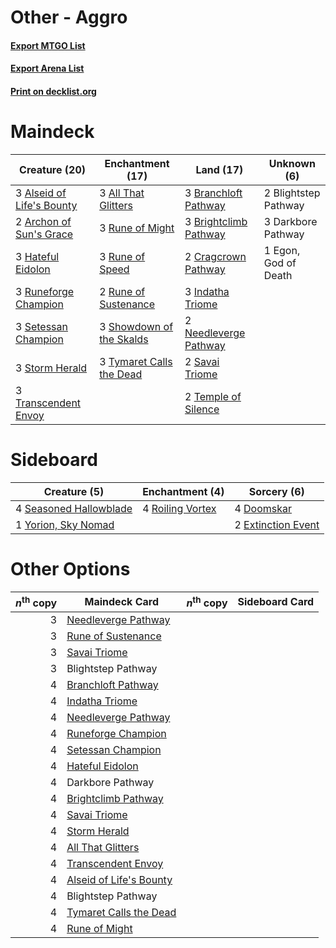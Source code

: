 # Other - Aggro

#### [Export MTGO List](../collection/Other%20-%20Aggro/Other%20-%20Aggro.txt)
#### [Export Arena List](../collection/Other%20-%20Aggro/Other%20-%20Aggro_arena.txt)
#### [Print on decklist.org](http://decklist.org/?deckmain=3%09All%20That%20Glitters%0A3%09Alseid%20of%20Life's%20Bounty%0A2%09Archon%20of%20Sun's%20Grace%0A2%09Blightstep%20Pathway%0A3%09Branchloft%20Pathway%0A3%09Brightclimb%20Pathway%0A2%09Cragcrown%20Pathway%0A3%09Darkbore%20Pathway%0A1%09Egon,%20God%20of%20Death%0A3%09Hateful%20Eidolon%0A3%09Indatha%20Triome%0A2%09Needleverge%20Pathway%0A3%09Rune%20of%20Might%0A3%09Rune%20of%20Speed%0A2%09Rune%20of%20Sustenance%0A3%09Runeforge%20Champion%0A2%09Savai%20Triome%0A3%09Setessan%20Champion%0A3%09Showdown%20of%20the%20Skalds%0A3%09Storm%20Herald%0A2%09Temple%20of%20Silence%0A3%09Transcendent%20Envoy%0A3%09Tymaret%20Calls%20the%20Dead&deckside=4%09Doomskar%0A2%09Extinction%20Event%0A4%09Roiling%20Vortex%0A4%09Seasoned%20Hallowblade%0A1%09Yorion,%20Sky%20Nomad)
# Maindeck

|                                           Creature (20)                                            |                                         Enchantment (17)                                          |                                           Land (17)                                            |    Unknown (6)     |
|----------------------------------------------------------------------------------------------------|---------------------------------------------------------------------------------------------------|------------------------------------------------------------------------------------------------|--------------------|
|3 [Alseid of Life's Bounty](http://gatherer.wizards.com/Pages/Card/Details.aspx?multiverseid=476252)|3 [All That Glitters](http://gatherer.wizards.com/Pages/Card/Details.aspx?multiverseid=472964)     |3 [Branchloft Pathway](http://gatherer.wizards.com/Pages/Card/Details.aspx?multiverseid=491909) |2 Blightstep Pathway|
|2 [Archon of Sun's Grace](http://gatherer.wizards.com/Pages/Card/Details.aspx?multiverseid=476254)  |3 [Rune of Might](http://gatherer.wizards.com/Pages/Card/Details.aspx?multiverseid=503807)         |3 [Brightclimb Pathway](http://gatherer.wizards.com/Pages/Card/Details.aspx?multiverseid=491911)|3 Darkbore Pathway  |
|3 [Hateful Eidolon](http://gatherer.wizards.com/Pages/Card/Details.aspx?multiverseid=476352)        |3 [Rune of Speed](http://gatherer.wizards.com/Pages/Card/Details.aspx?multiverseid=503760)         |2 [Cragcrown Pathway](http://gatherer.wizards.com/Pages/Card/Details.aspx?multiverseid=491915)  |1 Egon, God of Death|
|3 [Runeforge Champion](http://gatherer.wizards.com/Pages/Card/Details.aspx?multiverseid=503632)     |2 [Rune of Sustenance](http://gatherer.wizards.com/Pages/Card/Details.aspx?multiverseid=503631)    |3 [Indatha Triome](http://gatherer.wizards.com/Pages/Card/Details.aspx?multiverseid=479768)     |                    |
|3 [Setessan Champion](http://gatherer.wizards.com/Pages/Card/Details.aspx?multiverseid=476449)      |3 [Showdown of the Skalds](http://gatherer.wizards.com/Pages/Card/Details.aspx?multiverseid=503845)|2 [Needleverge Pathway](http://gatherer.wizards.com/Pages/Card/Details.aspx?multiverseid=491918)|                    |
|3 [Storm Herald](http://gatherer.wizards.com/Pages/Card/Details.aspx?multiverseid=476407)           |3 [Tymaret Calls the Dead](http://gatherer.wizards.com/Pages/Card/Details.aspx?multiverseid=476369)|2 [Savai Triome](http://gatherer.wizards.com/Pages/Card/Details.aspx?multiverseid=479773)       |                    |
|3 [Transcendent Envoy](http://gatherer.wizards.com/Pages/Card/Details.aspx?multiverseid=476291)     |                                                                                                   |2 [Temple of Silence](http://gatherer.wizards.com/Pages/Card/Details.aspx?multiverseid=373522)  |                    |


# Sideboard

|                                          Creature (5)                                           |                                      Enchantment (4)                                      |                                         Sorcery (6)                                         |
|-------------------------------------------------------------------------------------------------|-------------------------------------------------------------------------------------------|---------------------------------------------------------------------------------------------|
|4 [Seasoned Hallowblade](http://gatherer.wizards.com/Pages/Card/Details.aspx?multiverseid=485357)|4 [Roiling Vortex](http://gatherer.wizards.com/Pages/Card/Details.aspx?multiverseid=491797)|4 [Doomskar](http://gatherer.wizards.com/Pages/Card/Details.aspx?multiverseid=503613)        |
|1 [Yorion, Sky Nomad](http://gatherer.wizards.com/Pages/Card/Details.aspx?multiverseid=479752)   |                                                                                           |2 [Extinction Event](http://gatherer.wizards.com/Pages/Card/Details.aspx?multiverseid=479608)|


# Other Options

|*n*<sup>th</sup> copy|                                          Maindeck Card                                           |*n*<sup>th</sup> copy|Sideboard Card|
|--------------------:|--------------------------------------------------------------------------------------------------|---------------------|--------------|
|                    3|[Needleverge Pathway](http://gatherer.wizards.com/Pages/Card/Details.aspx?multiverseid=491918)    |                     |              |
|                    3|[Rune of Sustenance](http://gatherer.wizards.com/Pages/Card/Details.aspx?multiverseid=503631)     |                     |              |
|                    3|[Savai Triome](http://gatherer.wizards.com/Pages/Card/Details.aspx?multiverseid=479773)           |                     |              |
|                    3|Blightstep Pathway                                                                                |                     |              |
|                    4|[Branchloft Pathway](http://gatherer.wizards.com/Pages/Card/Details.aspx?multiverseid=491909)     |                     |              |
|                    4|[Indatha Triome](http://gatherer.wizards.com/Pages/Card/Details.aspx?multiverseid=479768)         |                     |              |
|                    4|[Needleverge Pathway](http://gatherer.wizards.com/Pages/Card/Details.aspx?multiverseid=491918)    |                     |              |
|                    4|[Runeforge Champion](http://gatherer.wizards.com/Pages/Card/Details.aspx?multiverseid=503632)     |                     |              |
|                    4|[Setessan Champion](http://gatherer.wizards.com/Pages/Card/Details.aspx?multiverseid=476449)      |                     |              |
|                    4|[Hateful Eidolon](http://gatherer.wizards.com/Pages/Card/Details.aspx?multiverseid=476352)        |                     |              |
|                    4|Darkbore Pathway                                                                                  |                     |              |
|                    4|[Brightclimb Pathway](http://gatherer.wizards.com/Pages/Card/Details.aspx?multiverseid=491911)    |                     |              |
|                    4|[Savai Triome](http://gatherer.wizards.com/Pages/Card/Details.aspx?multiverseid=479773)           |                     |              |
|                    4|[Storm Herald](http://gatherer.wizards.com/Pages/Card/Details.aspx?multiverseid=476407)           |                     |              |
|                    4|[All That Glitters](http://gatherer.wizards.com/Pages/Card/Details.aspx?multiverseid=472964)      |                     |              |
|                    4|[Transcendent Envoy](http://gatherer.wizards.com/Pages/Card/Details.aspx?multiverseid=476291)     |                     |              |
|                    4|[Alseid of Life's Bounty](http://gatherer.wizards.com/Pages/Card/Details.aspx?multiverseid=476252)|                     |              |
|                    4|Blightstep Pathway                                                                                |                     |              |
|                    4|[Tymaret Calls the Dead](http://gatherer.wizards.com/Pages/Card/Details.aspx?multiverseid=476369) |                     |              |
|                    4|[Rune of Might](http://gatherer.wizards.com/Pages/Card/Details.aspx?multiverseid=503807)          |                     |              |

